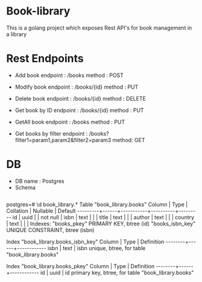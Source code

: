 # Book-library
This is a golang project which exposes Rest API's for book management in a library

# Rest Endpoints

- Add book
  endpoint : /books
  method : POST

- Modify book
  endpoint : /books/{id}
  method : PUT


- Delete book
  endpoint : /books/{id}
  method : DELETE
  
 
- Get book by ID
  endpoint : /books/{id}
  method : PUT
  
  
- GetAll book
  endpoint : /books
  method : PUT

- Get books by filter
  endpoint : /books?filter1=param1,param2&filter2=param3
  method: GET
  
 # DB
   - DB name : Postgres
   - Schema
      ```
postgres=# \d book_library.*
           Table "book_library.books"
 Column  | Type | Collation | Nullable | Default 
---------+------+-----------+----------+---------
 id      | uuid |           | not null | 
 isbn    | text |           |          | 
 title   | text |           |          | 
 author  | text |           |          | 
 country | text |           |          | 
Indexes:
    "books_pkey" PRIMARY KEY, btree (id)
    "books_isbn_key" UNIQUE CONSTRAINT, btree (isbn)

Index "book_library.books_isbn_key"
 Column | Type | Definition 
--------+------+------------
 isbn   | text | isbn
unique, btree, for table "book_library.books"

Index "book_library.books_pkey"
 Column | Type | Definition 
--------+------+------------
 id     | uuid | id
primary key, btree, for table "book_library.books"
```
